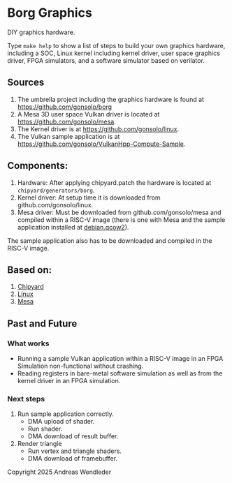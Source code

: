 # Borg Graphics

DIY graphics hardware.

Type `make help` to show a list of steps to build your own graphics hardware, including a SOC, Linux
kernel including kernel driver, user space graphics driver, FPGA simulators, and a software
simulator based on verilator.

## Sources

1. The umbrella project including the graphics hardware is found at https://github.com/gonsolo/borg
2. A Mesa 3D user space Vulkan driver is located at https://github.com/gonsolo/mesa.
3. The Kernel driver is at https://github.com/gonsolo/linux.
4. The Vulkan sample application is at https://github.com/gonsolo/VulkanHpp-Compute-Sample.

## Components:

1. Hardware: After applying chipyard.patch the hardware is located at `chipyard/generators/borg`.
2. Kernel driver: At setup time it is downloaded from github.com/gonsolo/linux.
3. Mesa driver: Must be downloaded from github.com/gonsolo/mesa and compiled within a RISC-V
   image (there is one with Mesa and the sample application installed at
   [debian.qcow2](https://drive.google.com/file/d/14fKEoJLiGNPCvdXPLr-cDweYWolDfrjg/view?usp=drive_link)).

The sample application also has to be downloaded and compiled in the RISC-V image.

## Based on:

1. [Chipyard](https://chipyard.readthedocs.io)
2. [Linux](https://kernel.org)
3. [Mesa](https://mesa3d.org)

## Past and Future

### What works
* Running a sample Vulkan application within a RISC-V image in an FPGA Simulation non-functional without crashing.
* Reading registers in bare-metal software simulation as well as from the kernel driver in an FPGA simulation.

### Next steps
1. Run sample application correctly.
   - DMA upload of shader.
   - Run shader.
   - DMA download of result buffer.
2. Render triangle
   - Run vertex and triangle shaders.
   - DMA download of framebuffer.

Copyright 2025 Andreas Wendleder
